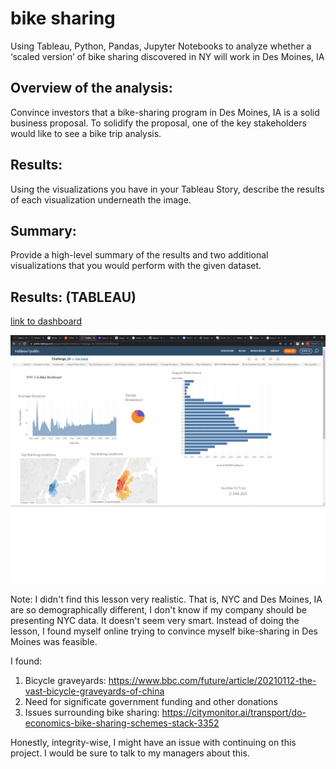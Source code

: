 # bike sharing
Using Tableau, Python, Pandas, Jupyter Notebooks to analyze whether a ‘scaled version’ of bike sharing discovered in NY will work in Des Moines, IA

## Overview of the analysis:

Convince investors that a bike-sharing program in Des
Moines, IA is a solid business proposal. To solidify the proposal, one of the
key stakeholders would like to see a bike trip analysis.

## Results:

Using the visualizations you have in your Tableau Story,
describe the results of each visualization underneath the image.

## Summary:

Provide a high-level summary of the results and two
additional visualizations that you would perform with the given dataset.

## Results: (TABLEAU)

[link to dashboard](https://public.tableau.com/app/profile/kim.kubik/viz/Challenge_14_16436332383290/Story1)

![](Images/Tableau.png)

Note: I didn't find this lesson very realistic.  That is, NYC and Des Moines, IA are so
demographically different, I don't know if my company should be presenting NYC
data. It doesn't seem very smart. Instead of doing the lesson, I found myself
online trying to convince myself bike-sharing in Des Moines was feasible.

I found:

1) Bicycle graveyards:
   https://www.bbc.com/future/article/20210112-the-vast-bicycle-graveyards-of-china
2) Need for significate government funding and other
   donations
3) Issues surrounding bike sharing:
   https://citymonitor.ai/transport/do-economics-bike-sharing-schemes-stack-3352

Honestly, integrity-wise, I might have an issue with continuing
on this project. I would be sure to talk to my managers about this.

